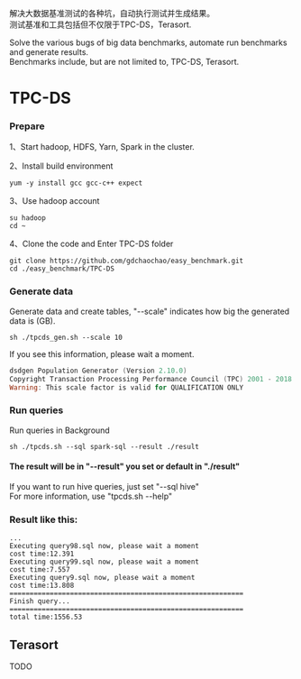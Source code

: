 解决大数据基准测试的各种坑，自动执行测试并生成结果。  
测试基准和工具包括但不仅限于TPC-DS，Terasort.  
  
Solve the various bugs of big data benchmarks, automate run benchmarks and generate results.  
Benchmarks include, but are not limited to, TPC-DS, Terasort.

# TPC-DS
### Prepare
1、Start hadoop, HDFS, Yarn, Spark in the cluster.  

2、Install build environment
```
yum -y install gcc gcc-c++ expect
```  
  
3、Use hadoop account
```
su hadoop
cd ~
```  
  
4、Clone the code and Enter TPC-DS folder
```
git clone https://github.com/gdchaochao/easy_benchmark.git
cd ./easy_benchmark/TPC-DS
```  
  
### Generate data
Generate data and create tables, "--scale" indicates how big the generated data is (GB).
```
sh ./tpcds_gen.sh --scale 10
```
  
If you see this information, please wait a moment.
```powershell
dsdgen Population Generator (Version 2.10.0)
Copyright Transaction Processing Performance Council (TPC) 2001 - 2018
Warning: This scale factor is valid for QUALIFICATION ONLY
```  
  
### Run queries
Run queries in Background
```
sh ./tpcds.sh --sql spark-sql --result ./result
```  
#### The result will be in "--result" you set or default in "./result"   
If you want to run hive queries, just set "--sql hive"  
For more information, use "tpcds.sh --help"
  
### Result like this:
```
...
Executing query98.sql now, please wait a moment
cost time:12.391
Executing query99.sql now, please wait a moment
cost time:7.557
Executing query9.sql now, please wait a moment
cost time:13.808
==========================================================
Finish query...
==========================================================
total time:1556.53  

```  
## Terasort
TODO
